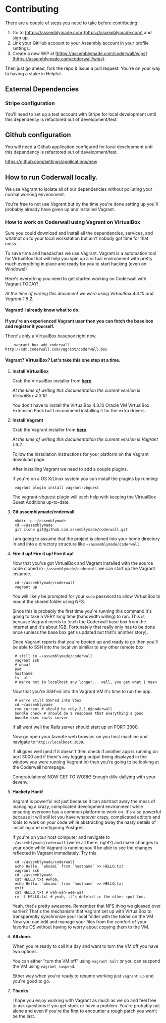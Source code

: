 # Contributing

There are a couple of steps you need to take before contributing:

1. Go to [https://assemblymade.com](https://assemblymade.com) and sign up.
2. Link your GitHub account to your Assembly account in your profile settings.
3. Create a new WIP at [https://assemblymade.com/coderwall/wips](https://assemblymade.com/coderwall/wips).

Then just go ahead, fork the repo & issue a pull request. You're on your way to having a stake in Helpful.

## External Dependencies

### Stripe configuration

You'll need to set up a test account with Stripe for local development until this dependency is refactored out of development/test.

## Github configuration

You will need a Github application configured for local development until this dependency is refactored out of development/test.

https://github.com/settings/applications/new

## How to run Coderwall locally.

We use Vagrant to isolate all of our dependencies without polluting your normal working environment.

You're free to not use Vagrant but by the time you're done setting up you'll probably already have given up and installed Vagrant.

### How to work on Coderwall using Vagrant on VirtualBox

Sure you could download and install all the dependencies, services, and whatnot
on to your local workstation but ain't nobody got time for that mess.

To save time and headaches we use Vagrant. Vagrant is a automation tool for
VirtualBox that will help you spin up a virtual environment with pretty much
everything in place and ready for you to start hacking (even on Windows!)

Here's everything you need to get started working on Coderwall with Vagrant TODAY!

*At the time of writing this document we were using VirtualBox 4.3.10 and Vagrant 1.6.2.*

#### Vagrant! I already know what to do.

__If you're an experienced Vagrant user then you can fetch the base box and register it yourself.__

There's only a VirtualBox basebox right now.

        vagrant box add coderwall http://cdn.coderwall.com/vagrant/coderwall.box

#### Vagrant? VirtualBox? Let's take this one step at a time.

1. **Install VirtualBox**

    Grab the VirtualBox installer from **[here](https://www.virtualbox.org/wiki/Downloads)**.

    _At the time of writing this documentation the current version is VirtualBox 4.3.10._

    You don't have to install the VirtualBox 4.3.10 Oracle VM VirtualBox Extension Pack
    but I recommend installing it for the extra drivers.

2. **Install Vagrant**

    Grab the Vagrant installer from **[here](http://www.vagrantup.com/downloads.html)**.

    _At the time of writing this documentation the current version is Vagrant 1.6.2._

    Follow the installation instructions for your platform on the Vagrant download page.

    After installing Vagrant we need to add a couple plugins.

    If you're on a OS X/Linux system you can install the plugins by running:

        vagrant plugin install vagrant-vbguest

    The vagrant-vbguest plugin will each help with keeping the VirtualBox Guest Additions up-to-date.

3. **Git assemblymade/coderwall**

        mkdir -p ~/assemblymade
        cd ~/assemblymade
        git clone git@github.com:assemblymade/coderwall.git

    I am going to assume that the project is cloned into your home directory in
    and into a directory structure like `~/assemblymade/coderwall`.

4. **Fire it up! Fire it up! Fire it up!**

    Now that you've got VirtualBox and Vagrant installed with the source code
    cloned in `~/assemblymade/coderwall` we can start up the Vagrant instance.

        cd ~/assemblymade/coderwall
        vagrant up

    You will likely be prompted for your `sudo` password to allow VirtualBox
    to mount the shared folder using NFS.

    Since this is probably the first time you're running this command it's going
    to take a VERY long time (bandwidth willing) to run. This is because Vagrant
    needs to fetch the Coderwall base box from the Internet and it's about 1GB.
    Fortunately that really only has to be done once (unless the base box get's
    updated but that's another story).

    Once Vagrant reports that you're booted up and ready to go then you'll be
    able to SSH into the local vm similiar to any other remote box.

        # still in ~/assemblymade/coderwall
        vagrant ssh
        # whoa!
        pwd
        hostname
        ls -al
        # We're not in localhost any longer... well, you get what I mean

    Now that you're SSH'ed into the Vagrant VM it's time to run the app.

        # we're still SSH'ed into Vbox
        cd ~/assemblymade
        rvm current # should be ruby-2.1.0@coderwall
        bundle check # should be a response that everything's good
        bundle exec rails server

    If all went well the Rails server should start up on PORT 3000.

    Now go open your favorite web browser on you host machine and
    navigate to `http://localhost:3000`.

    If all goes well (and if it doesn't then check if another app is
    running on port 3000 and if there's any logging output being displayed
    in the window you were running Vagrant in) then you're going to be
    looking at the Coderwall homepage.

    Congratulations! NOW GET TO WORK! Enough dilly-dallying with your devenv.

5. **Hackety Hack!**

    Vagrant is powerful not just because it can abstract away the mess of
    managing a crazy, complicated development environment while ensuring everyone
    has a common platform to work on. It's also powerful because it will still
    let you have whatever crazy, complicated editors and tools to work on your
    code while abstracting away the nasty details of installing and configuring Postgres.

    If you're on your host computer and navigate to `~/assemblymade/coderwall` (we're all there, right?)
    and make changes to your code while Vagrant is running you'll be able to see the changes
    reflected in Vagrant immediately. Try this.

        cd ~/assemblymade/coderwall
        echo Hello, `whoami` from `hostname` >> HELLO.txt
        vagrant ssh
        cd ~/assemblymade
        cat HELLO.txt #whoa.
        echo Hello, `whoami` from `hostname` >> HELLO.txt
        exit
        cat HELLO.txt # wah-wah-wee-wa!
        rm -f HELLO.txt # yeah, it's deleted in the other spot too.

    Yeah, that's pretty awesome. Remember that NFS thing we glossed over earlier? That's
    the mechanism that Vagrant set up with VirtualBox to transparently synchronize your
    local folder with the folder on the VM. Now you can edit and manage your files from
    the comfort of your favorite OS without having to worry about copying them to the VM.

6. **All done.**

    When you're ready to call it a day and want to turn the VM off you have two options.

    You can either "turn the VM off" using `vagrant halt` or you can suspend the VM using `vagrant suspend`.

    Either way when you're ready to resume working just `vagrant up` and you're good to go.

7. **Thanks**

    I hope you enjoy working with Vagrant as much as we do and feel free to ask questions
    if you get stuck or have a problem. You're probably not alone and even if you're the
    first to encounter a rough patch you won't be the last.
